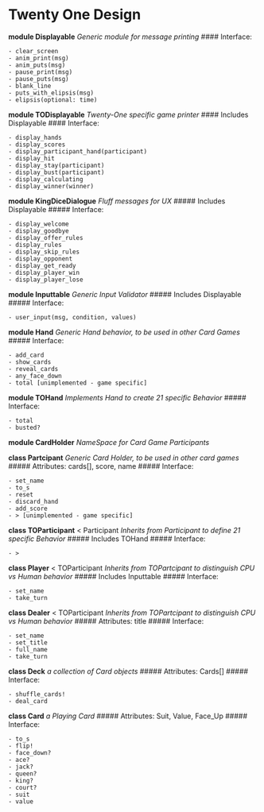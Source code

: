 # Twenty One Design

**module Displayable**
*Generic module for message printing*
	#### Interface:
	
	- clear_screen
	- anim_print(msg)
	- anim_puts(msg)
	- pause_print(msg)
	- pause_puts(msg)
	- blank_line
	- puts_with_elipsis(msg)
	- elipsis(optional: time)

**module TODisplayable**
*Twenty-One specific game printer*
	#### Includes Displayable
	#### Interface:
	
	- display_hands
	- display_scores
	- display_participant_hand(participant)
	- display_hit
	- display_stay(participant)
	- display_bust(participant)
	- display_calculating
	- display_winner(winner)

**module KingDiceDialogue**
*Fluff messages for UX*
	##### Includes Displayable
	##### Interface:

	- display_welcome
	- display_goodbye
	- display_offer_rules
	- display_rules
	- display_skip_rules
	- display_opponent
	- display_get_ready
	- display_player_win
	- display_player_lose

**module Inputtable**
*Generic Input Validator*
	##### Includes Displayable
	##### Interface:
	
	- user_input(msg, condition, values)

**module Hand**
*Generic Hand behavior, to be used in other Card Games*
	##### Interface:
	
	- add_card
	- show_cards
	- reveal_cards
	- any_face_down
	- total [unimplemented - game specific]

**module TOHand**
*Implements Hand to create 21 specific Behavior*
	##### Interface:
	
	- total
	- busted?

**module CardHolder**
*NameSpace for Card Game Participants*

**class Partcipant**
*Generic Card Holder, to be used in other card games*
	##### Attributes: cards[], score, name
	##### Interface:
	
	- set_name
	- to_s
	- reset
	- discard_hand
	- add_score
	- > [unimplemented - game specific]

**class TOParticipant** < Participant
*Inherits from Participant to define 21 specific Behavior*
	##### Includes TOHand
	##### Interface:
	
	- >

**class Player** < TOParticipant
*Inherits from TOPartcipant to distinguish CPU vs Human behavior*
	##### Includes Inputtable
	##### Interface:
	
	- set_name
	- take_turn

**class Dealer** < TOParticipant
*Inherits from TOPartcipant to distinguish CPU vs Human behavior*
	##### Attributes: title
	##### Interface:
	
	- set_name
	- set_title
	- full_name
	- take_turn

**class Deck**
*a collection of Card objects*
	##### Attributes: Cards[]
	##### Interface:
	
	- shuffle_cards!
	- deal_card

**class Card**
*a Playing Card*
	##### Attributes: Suit, Value, Face_Up
	##### Interface:
	
	- to_s
	- flip!
	- face_down?
	- ace?
	- jack?
	- queen?
	- king?
	- court?
	- suit
	- value